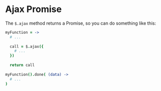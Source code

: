 Ajax Promise
============

The `$.ajax` method returns a Promise, so you can do something like this:

```coffeescript
myFunction = ->
  # ...
  
  call = $.ajax({
    # ...
  })
  
  return call
  
myFunction().done( (data) ->
  # ...
)
```
